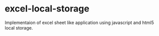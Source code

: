 # excel-local-storage
Implementaion of excel sheet like application using javascript and html5 local storage.
